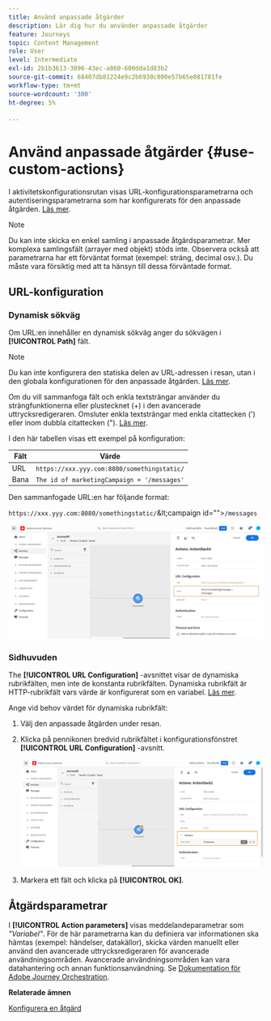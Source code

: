 ```yaml
---
title: Använd anpassade åtgärder
description: Lär dig hur du använder anpassade åtgärder
feature: Journeys
topic: Content Management
role: User
level: Intermediate
exl-id: 2b1b3613-3096-43ec-a860-600dda1d83b2
source-git-commit: 68407db81224e9c2b6930c800e57b65e081781fe
workflow-type: tm+mt
source-wordcount: '300'
ht-degree: 5%

---
```


# Använd anpassade åtgärder {#use-custom-actions}

I aktivitetskonfigurationsrutan visas URL-konfigurationsparametrarna och autentiseringsparametrarna som har konfigurerats för den anpassade åtgärden. [Läs mer](../action/about-custom-action-configuration.md).

>[!NOTE]
>
>Du kan inte skicka en enkel samling i anpassade åtgärdsparametrar. Mer komplexa samlingsfält (arrayer med objekt) stöds inte.  Observera också att parametrarna har ett förväntat format (exempel: sträng, decimal osv.). Du måste vara försiktig med att ta hänsyn till dessa förväntade format.

## URL-konfiguration

### Dynamisk sökväg

Om URL:en innehåller en dynamisk sökväg anger du sökvägen i **[!UICONTROL Path]** fält.

>[!NOTE]
>
>Du kan inte konfigurera den statiska delen av URL-adressen i resan, utan i den globala konfigurationen för den anpassade åtgärden. [Läs mer](../action/about-custom-action-configuration.md).

Om du vill sammanfoga fält och enkla textsträngar använder du strängfunktionerna eller plustecknet (+) i den avancerade uttrycksredigeraren. Omsluter enkla textsträngar med enkla citattecken (&#39;) eller inom dubbla citattecken (&quot;). [Läs mer](expression/expressionadvanced.md).

I den här tabellen visas ett exempel på konfiguration:

| Fält | Värde |
| --- | --- |
| URL | `https://xxx.yyy.com:8080/somethingstatic/` |
| Bana | `The id of marketingCampaign + '/messages'` |

Den sammanfogade URL:en har följande format:

`https://xxx.yyy.com:8080/somethingstatic/`\&lt;campaign id=&quot;&quot;>`/messages`

![](../assets/journey-custom-action-url.png)

### Sidhuvuden

The **[!UICONTROL URL Configuration]** -avsnittet visar de dynamiska rubrikfälten, men inte de konstanta rubrikfälten. Dynamiska rubrikfält är HTTP-rubrikfält vars värde är konfigurerat som en variabel. [Läs mer](../action/about-custom-action-configuration.md).

Ange vid behov värdet för dynamiska rubrikfält:

1. Välj den anpassade åtgärden under resan.
1. Klicka på pennikonen bredvid rubrikfältet i konfigurationsfönstret **[!UICONTROL URL Configuration]** -avsnitt.

   ![](../assets/journey-dynamicheaderfield.png)

1. Markera ett fält och klicka på **[!UICONTROL OK]**.

## Åtgärdsparametrar

I **[!UICONTROL Action parameters]** visas meddelandeparametrar som _&quot;Variabel&quot;_. För de här parametrarna kan du definiera var informationen ska hämtas (exempel: händelser, datakällor), skicka värden manuellt eller använd den avancerade uttrycksredigeraren för avancerade användningsområden. Avancerade användningsområden kan vara datahantering och annan funktionsanvändning. Se [Dokumentation för Adobe Journey Orchestration](expression/expressionadvanced.md).

**Relaterade ämnen**

[Konfigurera en åtgärd](../action/about-custom-action-configuration.md)

